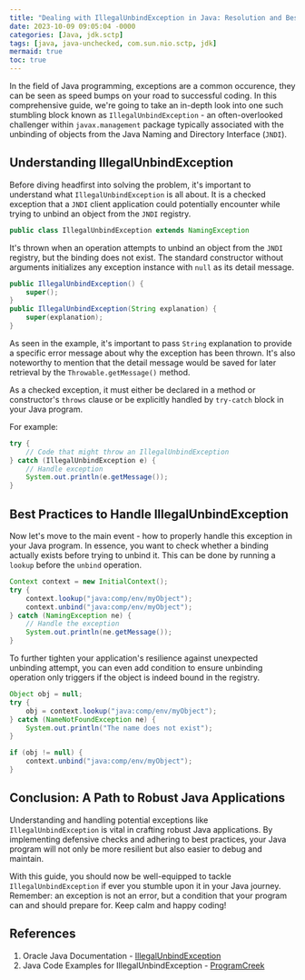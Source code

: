 ```yaml
---
title: "Dealing with IllegalUnbindException in Java: Resolution and Best Practices"
date: 2023-10-09 09:05:04 -0000
categories: [Java, jdk.sctp]
tags: [java, java-unchecked, com.sun.nio.sctp, jdk]
mermaid: true
toc: true
---
```



In the field of Java programming, exceptions are a common occurence, they can be seen as speed bumps on your road to successful coding. In this comprehensive guide, we're going to take an in-depth look into one such stumbling block known as `IllegalUnbindException` - an often-overlooked challenger within `javax.management` package typically associated with the unbinding of objects from the Java Naming and Directory Interface (`JNDI`).

## Understanding IllegalUnbindException

Before diving headfirst into solving the problem, it's important to understand what `IllegalUnbindException` is all about. It is a checked exception that a `JNDI` client application could potentially encounter while trying to unbind an object from the `JNDI` registry. 

```java
public class IllegalUnbindException extends NamingException
```

It's thrown when an operation attempts to unbind an object from the `JNDI` registry, but the binding does not exist. The standard constructor without arguments initializes any exception instance with `null` as its detail message.

```java
public IllegalUnbindException() {
    super();
}
public IllegalUnbindException(String explanation) {
    super(explanation);
}
```

As seen in the example, it's important to pass `String` explanation to provide a specific error message about why the exception has been thrown. It's also noteworthy to mention that the detail message would be saved for later retrieval by the `Throwable.getMessage()` method.

As a checked exception, it must either be declared in a method or constructor's `throws` clause or be explicitly handled by `try-catch` block in your Java program.

For example:

```java
try {
    // Code that might throw an IllegalUnbindException
} catch (IllegalUnbindException e) {
    // Handle exception
    System.out.println(e.getMessage());
}
```

## Best Practices to Handle IllegalUnbindException 

Now let's move to the main event - how to properly handle this exception in your Java program. In essence, you want to check whether a binding actually exists before trying to unbind it. This can be done by running a `lookup` before the `unbind` operation.

```java
Context context = new InitialContext();
try {
    context.lookup("java:comp/env/myObject");
    context.unbind("java:comp/env/myObject");
} catch (NamingException ne) {
    // Handle the exception
    System.out.println(ne.getMessage());
}
```

To further tighten your application's resilience against unexpected unbinding attempt, you can even add condition to ensure unbinding operation only triggers if the object is indeed bound in the registry.

```java
Object obj = null;
try {
    obj = context.lookup("java:comp/env/myObject");
} catch (NameNotFoundException ne) {
    System.out.println("The name does not exist");
}

if (obj != null) {
    context.unbind("java:comp/env/myObject");
}
```

## Conclusion: A Path to Robust Java Applications

Understanding and handling potential exceptions like `IllegalUnbindException` is vital in crafting robust Java applications. By implementing defensive checks and adhering to best practices, your Java program will not only be more resilient but also easier to debug and maintain. 

With this guide, you should now be well-equipped to tackle `IllegalUnbindException` if ever you stumble upon it in your Java journey. Remember: an exception is not an error, but a condition that your program can and should prepare for. Keep calm and happy coding!

## References

1. Oracle Java Documentation - [IllegalUnbindException](https://docs.oracle.com/en/java/javase/12/docs/api/java.naming/javax/naming/IllegalUnbindException.html)
2. Java Code Examples for IllegalUnbindException - [ProgramCreek](https://www.programcreek.com/java-api-examples/?class=javax.naming.IllegalUnbindException&method=getMessage)